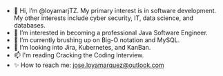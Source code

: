 - 👋 Hi, I’m @loyamarjTZ. My primary interest is in software development. My other interests include cyber security, IT, data science, and databases.
- 👀 I’m interested in becoming a professional Java Software Engineer.
- 🌱 I’m currently brushing up on Big-O notation and MySQL.
- 💞️ I’m looking into Jira, Kubernetes, and KanBan.
- 📫 I'm reading Cracking the Coding Interview.
- ✨ How to reach me: jose.loyamarquez@outlook.com 

<!---
loyamarjTZ/loyamarjTZ is a ✨ special ✨ repository because its `README.md` (this file) appears on your GitHub profile.
You can click the Preview link to take a look at your changes.
--->

